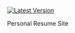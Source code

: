 [![Latest Version](http://img.shields.io/github/release/jeremypruitt/resume.jeremypruitt.me.svg?style=flat-square)][release]

[release]: https://github.com/jeremypruitt/resume.jeremypruitt.me/releases

Personal Resume Site
